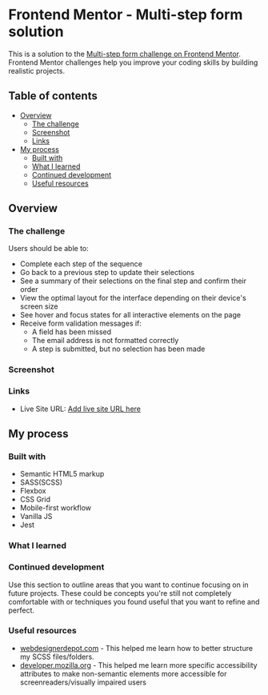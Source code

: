 # Frontend Mentor - Multi-step form solution

This is a solution to the [Multi-step form challenge on Frontend Mentor](https://www.frontendmentor.io/challenges/multistep-form-YVAnSdqQBJ). Frontend Mentor challenges help you improve your coding skills by building realistic projects.

## Table of contents

- [Overview](#overview)
  - [The challenge](#the-challenge)
  - [Screenshot](#screenshot)
  - [Links](#links)
- [My process](#my-process)
  - [Built with](#built-with)
  - [What I learned](#what-i-learned)
  - [Continued development](#continued-development)
  - [Useful resources](#useful-resources)

## Overview

### The challenge

Users should be able to:

- Complete each step of the sequence
- Go back to a previous step to update their selections
- See a summary of their selections on the final step and confirm their order
- View the optimal layout for the interface depending on their device's screen size
- See hover and focus states for all interactive elements on the page
- Receive form validation messages if:
  - A field has been missed
  - The email address is not formatted correctly
  - A step is submitted, but no selection has been made

### Screenshot

### Links

- Live Site URL: [Add live site URL here](https://your-live-site-url.com)

## My process

### Built with

- Semantic HTML5 markup
- SASS(SCSS)
- Flexbox
- CSS Grid
- Mobile-first workflow
- Vanilla JS
- Jest

### What I learned

### Continued development

Use this section to outline areas that you want to continue focusing on in future projects. These could be concepts you're still not completely comfortable with or techniques you found useful that you want to refine and perfect.

### Useful resources

- [webdesignerdepot.com](https://www.webdesignerdepot.com/2020/12/2-smartest-ways-to-structure-sass/) - This helped me learn how to better structure my SCSS files/folders.
- [developer.mozilla.org](https://developer.mozilla.org/en-US/docs/Web/Accessibility/ARIA/Attributes) - This helped me learn more specific accessibility attributes to make non-semantic elements more accessible for screenreaders/visually impaired users
